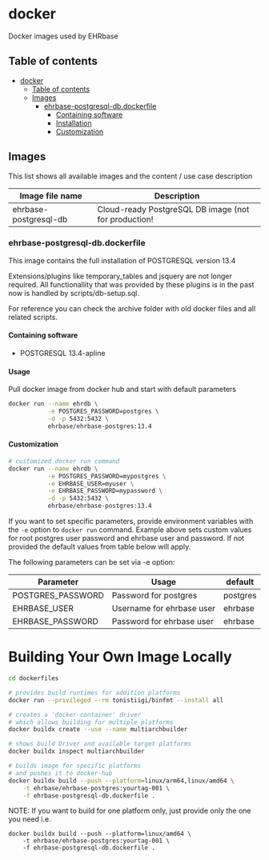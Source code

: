 # docker

Docker images used by EHRbase


## Table of contents
- [docker](#docker)
  - [Table of contents](#table-of-contents)
  - [Images](#images)
    - [ehrbase-postgresql-db.dockerfile](#ehrbase-postgresql-fulldockerfile)
      - [Containing software](#containing-software)
      - [Installation](#installation)
      - [Customization](#customization)


## Images

This list shows all available images and the content / use case description

| Image file name         | Description                                          |
| ----------------------- | ---------------------------------------------------- |
| ehrbase-postgresql-db   | Cloud-ready PostgreSQL DB image (not for production! |



### ehrbase-postgresql-db.dockerfile

This image contains the full installation of POSTGRESQL version 13.4

Extensions/plugins like temporary_tables and jsquery are not longer required.
All functionallity that was provided by these plugins is in the past 
now is handled by scripts/db-setup.sql.

For reference you can check the archive folder with old docker files and all 
related scripts.



#### Containing software

* POSTGRESQL 13.4-apline



#### Usage

Pull docker image from docker hub and start with default parameters

```bash
docker run --name ehrdb \
           -e POSTGRES_PASSWORD=postgres \
           -d -p 5432:5432 \
           ehrbase/ehrbase-postgres:13.4
```



#### Customization

```bash
# customized docker run command
docker run --name ehrdb \
           -e POSTGRES_PASSWORD=mypostgres \
           -e EHRBASE_USER=myuser \
           -e EHRBASE_PASSWORD=mypassword \
           -d -p 5432:5432 \
           ehrbase/ehrbase-postgres:13.4
```

If you want to set specific parameters, provide environment variables with
the `-e` option to `docker run` command. Example above sets custom values
for root postgres user password and ehrbase user and password. If not
provided the default values from table below will apply.

The following parameters can be set via -e option:

| Parameter         | Usage                     | default  |
| ----------------- | ------------------------- | -------- |
| POSTGRES_PASSWORD | Password for postgres     | postgres |
| EHRBASE_USER      | Username for ehrbase user | ehrbase  |
| EHRBASE_PASSWORD  | Password for ehrbase user | ehrbase  |



# Building Your Own Image Locally

```bash
cd dockerfiles

# provides build runtimes for addition platforms
docker run --privileged --rm tonistiigi/binfmt --install all

# creates a 'docker-container' driver
# which allows building for multiple platforms 
docker buildx create --use --name multiarchbuilder

# shows build Driver and available target platforms
docker buildx inspect multiarchbuilder

# builds image for specific platforms
# and pushes it to docker-hub
docker buildx build --push --platform=linux/arm64,linux/amd64 \
    -t ehrbase/ehrbase-postgres:yourtag-001 \
    -f ehrbase-postgresql-db.dockerfile .

```

NOTE: If you want to build for one platform only, just provide only the one you need i.e.
```
docker buildx build --push --platform=linux/amd64 \
    -t ehrbase/ehrbase-postgres:yourtag-001 \
    -f ehrbase-postgresql-db.dockerfile .
```
